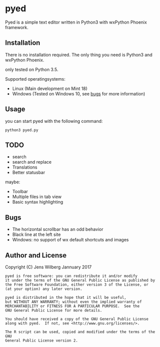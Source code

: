 # pyed

Pyed is a simple text editor written in Python3 with wxPython Phoenix
framework.

## Installation

There is no installation required. The only thing you need is Python3
and wxPython Phoenix.

only tested on Python 3.5.

Supported operatingsystems:

- Linux (Main development on Mint 18)
- Windows (Tested on Windows 10, see [bugs](#bugs) for more information)

## Usage

you can start pyed with the following command:

    python3 pyed.py

## TODO

- search
- search and replace
- Translations
- Better statusbar

maybe:

- Toolbar
- Multiple files in tab view
- Basic syntax highlighting

## Bugs

- The horizontal scrollbar has an odd behavior
- Black line at the left site
- Windows: no support of wx default shortcuts and images

## Author and License

Copyright (C) Jens Wilberg Jannuary 2017

    pyed is free software: you can redistribute it and/or modify
    it under the terms of the GNU General Public License as published by
    the Free Software Foundation, either version 3 of the License, or
    (at your option) any later version.

    pyed is distributed in the hope that it will be useful,
    but WITHOUT ANY WARRANTY; without even the implied warranty of
    MERCHANTABILITY or FITNESS FOR A PARTICULAR PURPOSE.  See the
    GNU General Public License for more details.

    You should have received a copy of the GNU General Public License
    along with pyed.  If not, see <http://www.gnu.org/licenses/>.

    The R script can be used, copied and modified under the terms of the GNU
    General Public License version 2.
